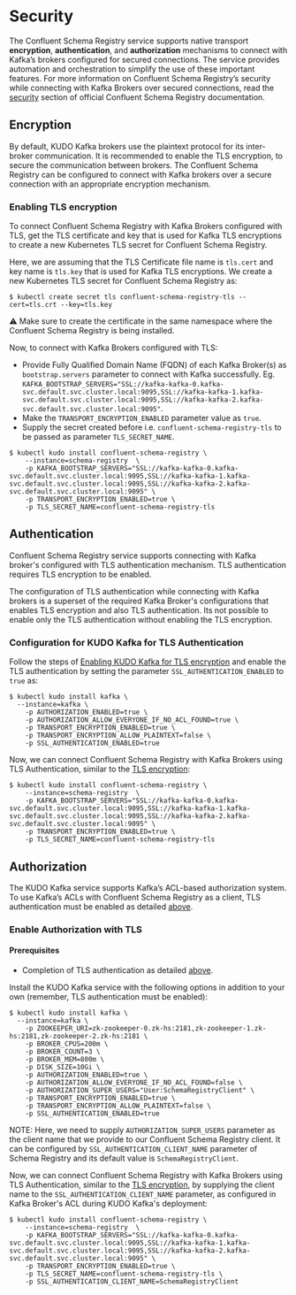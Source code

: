# Security

The Confluent Schema Registry service supports native transport **encryption**, **authentication**, and **authorization** mechanisms to connect with Kafka’s brokers configured for secured connections. The service provides automation and orchestration to simplify the use of these important features. For more information on Confluent Schema Registry’s security while connecting with Kafka Brokers over secured connections, read the [security](https://docs.confluent.io/current/kafka/encryption.html#sr) section of official Confluent Schema Registry documentation.

## Encryption

By default, KUDO Kafka brokers use the plaintext protocol for its inter-broker communication. It is recommended to enable the TLS encryption, to secure the communication between brokers. The Confluent Schema Registry can be configured to connect with Kafka brokers over a secure connection with an appropriate encryption mechanism.

### Enabling TLS encryption

To connect Confluent Schema Registry with Kafka Brokers configured with TLS, get the TLS certificate and key that is used for Kafka TLS encryptions to create a new Kubernetes TLS secret for Confluent Schema Registry. 

Here, we are assuming that the TLS Certificate file name is `tls.cert` and key name is `tls.key` that is used for Kafka TLS encryptions. We create a new Kubernetes TLS secret for Confluent Schema Registry as:

```
$ kubectl create secret tls confluent-schema-registry-tls --cert=tls.crt --key=tls.key
```

:warning: Make sure to create the certificate in the same namespace where the Confluent Schema Registry is being installed.

Now, to connect with Kafka Brokers configured with TLS:
- Provide Fully Qualified Domain Name (FQDN) of each Kafka Broker(s) as `bootstrap.servers` parameter to connect with Kafka successfully. Eg. `KAFKA_BOOTSTRAP_SERVERS="SSL://kafka-kafka-0.kafka-svc.default.svc.cluster.local:9095,SSL://kafka-kafka-1.kafka-svc.default.svc.cluster.local:9095,SSL://kafka-kafka-2.kafka-svc.default.svc.cluster.local:9095"`.
- Make the `TRANSPORT_ENCRYPTION_ENABLED` parameter value as `true`.
- Supply the secret created before i.e. `confluent-schema-registry-tls` to be passed as parameter `TLS_SECRET_NAME`.

```
$ kubectl kudo install confluent-schema-registry \
    --instance=schema-registry  \
    -p KAFKA_BOOTSTRAP_SERVERS="SSL://kafka-kafka-0.kafka-svc.default.svc.cluster.local:9095,SSL://kafka-kafka-1.kafka-svc.default.svc.cluster.local:9095,SSL://kafka-kafka-2.kafka-svc.default.svc.cluster.local:9095" \
    -p TRANSPORT_ENCRYPTION_ENABLED=true \
    -p TLS_SECRET_NAME=confluent-schema-registry-tls
```

## Authentication

Confluent Schema Registry service supports connecting with Kafka broker's configured with TLS authentication mechanism. TLS authentication requires TLS encryption to be enabled. 

The configuration of TLS authentication while connecting with Kafka brokers is a superset of the required Kafka Broker's configurations that enables TLS encryption and also TLS authentication. Its not possible to enable only the TLS authentication without enabling the TLS encryption.

### Configuration for KUDO Kafka for TLS Authentication

Follow the steps of [Enabling KUDO Kafka for TLS encryption](https://github.com/kudobuilder/operators/blob/master/repository/kafka/docs/latest/security.md#enabling--tls-encryption) and enable the TLS authentication by setting the parameter `SSL_AUTHENTICATION_ENABLED` to `true` as:

```
$ kubectl kudo install kafka \
  --instance=kafka \
    -p AUTHORIZATION_ENABLED=true \
    -p AUTHORIZATION_ALLOW_EVERYONE_IF_NO_ACL_FOUND=true \
    -p TRANSPORT_ENCRYPTION_ENABLED=true \
    -p TRANSPORT_ENCRYPTION_ALLOW_PLAINTEXT=false \
    -p SSL_AUTHENTICATION_ENABLED=true
```

Now, we can connect Confluent Schema Registry with Kafka Brokers using TLS Authentication, similar to the [TLS encryption](#enabling-tls-encryption):

```
$ kubectl kudo install confluent-schema-registry \
    --instance=schema-registry  \
    -p KAFKA_BOOTSTRAP_SERVERS="SSL://kafka-kafka-0.kafka-svc.default.svc.cluster.local:9095,SSL://kafka-kafka-1.kafka-svc.default.svc.cluster.local:9095,SSL://kafka-kafka-2.kafka-svc.default.svc.cluster.local:9095" \
    -p TRANSPORT_ENCRYPTION_ENABLED=true \
    -p TLS_SECRET_NAME=confluent-schema-registry-tls
```

## Authorization

The KUDO Kafka service supports Kafka’s ACL-based authorization system.  To use Kafka’s ACLs with Confluent Schema Registry as a client, TLS authentication must be enabled as detailed [above](#authentication).

### Enable Authorization with TLS

#### Prerequisites

* Completion of TLS authentication as detailed [above](#authentication).

Install the KUDO Kafka service with the following options in addition to your own (remember, TLS authentication must be enabled):

```
$ kubectl kudo install kafka \
  --instance=kafka \
    -p ZOOKEEPER_URI=zk-zookeeper-0.zk-hs:2181,zk-zookeeper-1.zk-hs:2181,zk-zookeeper-2.zk-hs:2181 \
    -p BROKER_CPUS=200m \
    -p BROKER_COUNT=3 \
    -p BROKER_MEM=800m \
    -p DISK_SIZE=10Gi \
    -p AUTHORIZATION_ENABLED=true \
    -p AUTHORIZATION_ALLOW_EVERYONE_IF_NO_ACL_FOUND=false \
    -p AUTHORIZATION_SUPER_USERS="User:SchemaRegistryClient" \
    -p TRANSPORT_ENCRYPTION_ENABLED=true \
    -p TRANSPORT_ENCRYPTION_ALLOW_PLAINTEXT=false \
    -p SSL_AUTHENTICATION_ENABLED=true
```

NOTE: Here, we need to supply `AUTHORIZATION_SUPER_USERS` parameter as the client name that we provide to our Confluent Schema Registry client. It can be configured by `SSL_AUTHENTICATION_CLIENT_NAME` parameter of Schema Registry and its default value is `SchemaRegistryClient`.

Now, we can connect Confluent Schema Registry with Kafka Brokers using TLS Authentication, similar to the [TLS encryption](#enabling-tls-encryption), by supplying the client name to the `SSL_AUTHENTICATION_CLIENT_NAME` parameter, as configured in Kafka Broker's ACL during KUDO Kafka's deployment:

```
$ kubectl kudo install confluent-schema-registry \
    --instance=schema-registry  \
    -p KAFKA_BOOTSTRAP_SERVERS="SSL://kafka-kafka-0.kafka-svc.default.svc.cluster.local:9095,SSL://kafka-kafka-1.kafka-svc.default.svc.cluster.local:9095,SSL://kafka-kafka-2.kafka-svc.default.svc.cluster.local:9095" \
    -p TRANSPORT_ENCRYPTION_ENABLED=true \
    -p TLS_SECRET_NAME=confluent-schema-registry-tls \
    -p SSL_AUTHENTICATION_CLIENT_NAME=SchemaRegistryClient
```